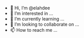 - 👋 Hi, I’m @elahdee
- 👀 I’m interested in ...
- 🌱 I’m currently learning ...
- 💞️ I’m looking to collaborate on ...
- 📫 How to reach me ...

<!---
elahdee/elahdee is a ✨ special ✨ repository because its `README.md` (this file) appears on your GitHub profile.
You can click the Preview link to take a look at your changes.
--->
